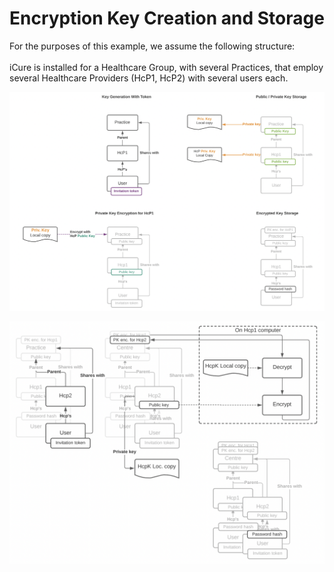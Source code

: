 # Encryption Key Creation and Storage

For the purposes of this example, we assume the following structure:\
\
iCure is installed for a Healthcare Group, with several Practices, that employ several Healthcare Providers (HcP1, HcP2) with several users each.

![Clinic, Hcp1 creation and Invitation process](<../.gitbook/assets/image (27).png>)

![HCP2 Creation and Invitation Process](<../.gitbook/assets/image (28).png>)
